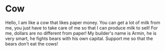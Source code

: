 # Cow
Hello, I am like a cow that likes paper money. You can get a lot of milk from me, you just have to take care of me so that I can produce milk to sell!  For me, dollars are no different from paper!  My builder's name is Armin, he is very smart, he fights bears with his own capital. Support me so that the bears don't eat the cows!
